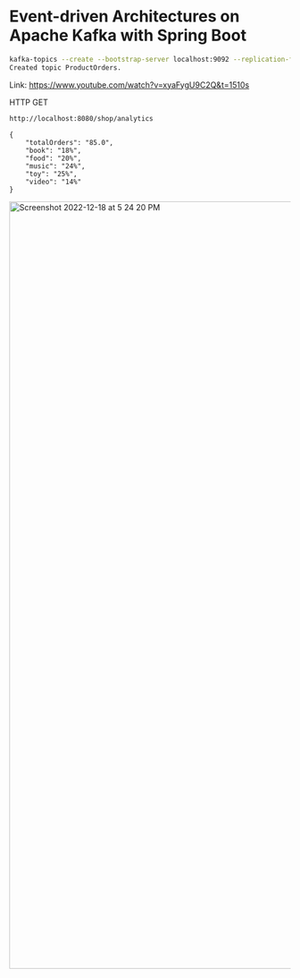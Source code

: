 # Event-driven Architectures on Apache Kafka with Spring Boot

````sh
kafka-topics --create --bootstrap-server localhost:9092 --replication-factor 6 --partitions 1 --topic ProductOrders
Created topic ProductOrders.
````

Link: https://www.youtube.com/watch?v=xyaFygU9C2Q&t=1510s

HTTP GET

````sh
http://localhost:8080/shop/analytics
````

````
{
    "totalOrders": "85.0",
    "book": "18%",
    "food": "20%",
    "music": "24%",
    "toy": "25%",
    "video": "14%"
}
````

<img width="1372" alt="Screenshot 2022-12-18 at 5 24 20 PM" src="https://user-images.githubusercontent.com/54174687/208296947-91c9460e-14af-4ea1-b5ce-bf87001e0fa4.png">
